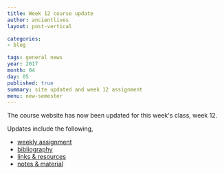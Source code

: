 ```yaml
---
title: Week 12 course update
author: ancientlives
layout: post-vertical

categories:
- blog

tags: general news
year: 2017
month: 04
day: 05
published: true
summary: site updated and week 12 assignment
menu: new-semester
---
```


The course website has now been updated for this week's class, week 12.

Updates include the following,

* [weekly assignment](/weekly_assignment)
* [bibliography](/bibliography)
* [links & resources](/links)
* [notes & material](/notes)
